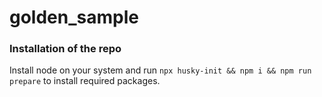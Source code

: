# golden_sample

### Installation of the repo
Install node on your system and run `npx husky-init && npm i && npm run prepare` to install required packages.